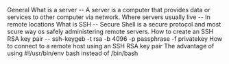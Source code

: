 General
What is a server -- A server is a computer that provides data or services to other computer via network.
Where servers usually live -- In remote locations
What is SSH -- Secure Shell is a secure protocol and most scure way os safely administering remote servers.
How to create an SSH RSA key pair -- ssh-keygeb -t rsa -b 4096 -p passphrase -f privatekey
How to connect to a remote host using an SSH RSA key pair
The advantage of using #!/usr/bin/env bash instead of /bin/bash
